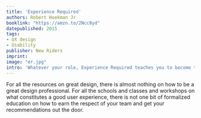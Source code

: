 ```yaml
---
title: 'Experience Required'
authors: Robert Hoekman Jr
booklink: "https://amzn.to/2Ncc8yd"
datepublished: 2015
tags:
- UX design
- Usability
publisher: New Riders
imprint:
image: "er.jpg"
intro: 'Whatever your role, Experience Required teaches you to become the UX leader you’ve always wanted to be.'
---
```


For all the resources on great design, there is almost nothing on how to be a great design professional. For all the schools and classes and workshops on what constitutes a good user experience, there is not one bit of formalized education on how to earn the respect of your team and get your recommendations out the door.
